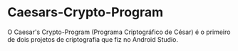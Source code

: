 # Caesars-Crypto-Program
O Caesar's Crypto-Program (Programa Criptográfico de César) é o primeiro de dois projetos de criptografia que fiz no Android Studio.
